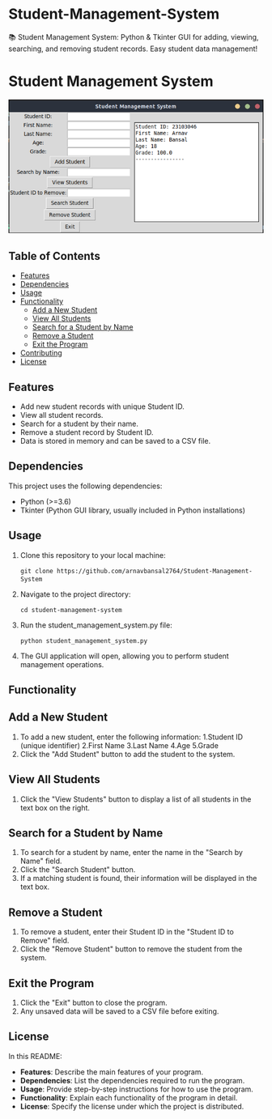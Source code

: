 # Student-Management-System
📚 Student Management System: Python &amp; Tkinter GUI for adding, viewing, searching, and removing student records. Easy student data management!
# Student Management System


![Student Management System GUI](screenshot.png)

## Table of Contents

- [Features](#features)
- [Dependencies](#dependencies)
- [Usage](#usage)
- [Functionality](#functionality)
  - [Add a New Student](#add-a-new-student)
  - [View All Students](#view-all-students)
  - [Search for a Student by Name](#search-for-a-student-by-name)
  - [Remove a Student](#remove-a-student)
  - [Exit the Program](#exit-the-program)
- [Contributing](#contributing)
- [License](#license)

## Features

- Add new student records with unique Student ID.
- View all student records.
- Search for a student by their name.
- Remove a student record by Student ID.
- Data is stored in memory and can be saved to a CSV file.

## Dependencies

This project uses the following dependencies:

- Python (>=3.6)
- Tkinter (Python GUI library, usually included in Python installations)

## Usage

1. Clone this repository to your local machine:

   ```shell
   git clone https://github.com/arnavbansal2764/Student-Management-System

2. Navigate to the project directory:

   ```shell
   cd student-management-system

3. Run the student_management_system.py file:

   ```shell
   python student_management_system.py

4. The GUI application will open, allowing you to perform student management operations.

## Functionality
  ## Add a New Student
1. To add a new student, enter the following information:
    1.Student ID (unique identifier)
    2.First Name
    3.Last Name
    4.Age
    5.Grade
2. Click the "Add Student" button to add the student to the system.

  ## View All Students
1. Click the "View Students" button to display a list of all students in the text box on the right.

  ## Search for a Student by Name
1. To search for a student by name, enter the name in the "Search by Name" field.
2. Click the "Search Student" button.
3. If a matching student is found, their information will be displayed in the text box.

  ## Remove a Student
1. To remove a student, enter their Student ID in the "Student ID to Remove" field.
2. Click the "Remove Student" button to remove the student from the system.

  ## Exit the Program
1. Click the "Exit" button to close the program.
2. Any unsaved data will be saved to a CSV file before exiting.

## License
In this README:

- **Features**: Describe the main features of your program.
- **Dependencies**: List the dependencies required to run the program.
- **Usage**: Provide step-by-step instructions for how to use the program.
- **Functionality**: Explain each functionality of the program in detail.
- **License**: Specify the license under which the project is distributed.
